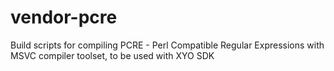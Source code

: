 # vendor-pcre
Build scripts for compiling PCRE - Perl Compatible Regular Expressions with MSVC compiler toolset, to be used with XYO SDK
